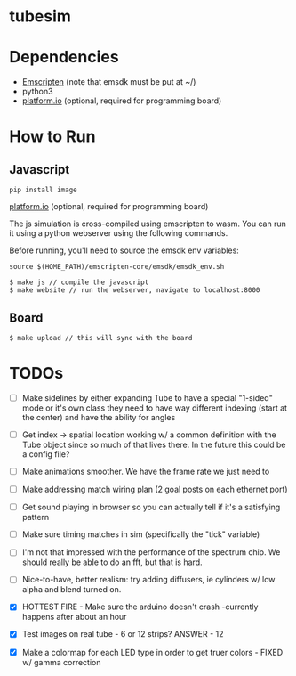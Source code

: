 # tubesim

# Dependencies

- [Emscripten](https://emscripten.org/docs/getting_started/downloads.html) (note that emsdk must be put at ~/)
- python3
- [platform.io](https://platformio.org/) (optional, required for programming board)

# How to Run

## Javascript
`pip install image` 

[platform.io](https://platformio.org/) (optional, required for programming board)


The js simulation is cross-compiled using emscripten to wasm. You can run it using
a python webserver using the following commands.

Before running, you'll need to source the emsdk env variables:

```
source $(HOME_PATH)/emscripten-core/emsdk/emsdk_env.sh
```

```
$ make js // compile the javascript
$ make website // run the webserver, navigate to localhost:8000
```

## Board

```
$ make upload // this will sync with the board
```

# TODOs

- [ ] Make sidelines by either expanding Tube to have a special "1-sided" mode or it's own class
    they need to have way different indexing (start at the center) and have the ability for angles

- [ ] Get index -> spatial location working w/ a common definition with the Tube object since so much of that lives there. In the future this could be a config file?

- [ ] Make animations smoother. We have the frame rate we just need to

- [ ] Make addressing match wiring plan (2 goal posts on each ethernet port)

- [ ] Get sound playing in browser so you can actually tell if it's a satisfying pattern

- [ ] Make sure timing matches in sim (specifically the "tick" variable)

- [ ] I'm not that impressed with the performance of the spectrum chip. We should really be able to do an fft, but that is hard.

- [ ] Nice-to-have, better realism: try adding diffusers, ie cylinders w/ low alpha and blend turned on.

- [x] HOTTEST FIRE - Make sure the arduino doesn't crash
    -currently happens after about an hour

- [x] Test images on real tube - 6 or 12 strips? ANSWER - 12

- [x] Make a colormap for each LED type in order to get truer colors - FIXED w/ gamma correction
